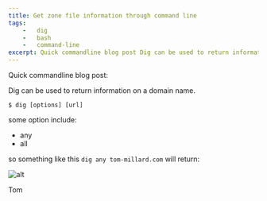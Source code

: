 ```yaml
---
title: Get zone file information through command line
tags:
    -   dig
    -   bash
    -   command-line
excerpt: Quick commandline blog post Dig can be used to return information on a domain name dig options url some option include any all so something like this dig any tom-millard com will return Tom
---
```


Quick commandline blog post:

Dig can be used to return information on a domain name.

`$ dig [options] [url]`

some option include:

-   any
-   all

so something like this `dig any tom-millard.com` will return:

![alt](http://files.tom-millard.com/dig-example.png)

Tom
